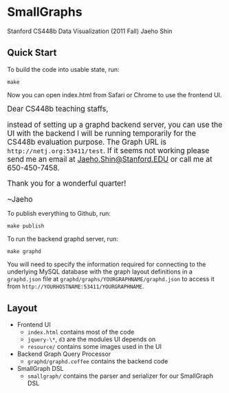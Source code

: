 SmallGraphs
===========
Stanford CS448b Data Visualization (2011 Fall)
Jaeho Shin


Quick Start
-----------

To build the code into usable state, run:

    make

Now you can open index.html from Safari or Chrome to use the frontend UI.

<big>
Dear CS448b teaching staffs,

instead of setting up a graphd backend server, you can use the UI with the
backend I will be running temporarily for the CS448b evaluation purpose.  The
Graph URL is `http://netj.org:53411/test`.  If it seems not working please send
me an email at Jaeho.Shin@Stanford.EDU or call me at 650-450-7458.

Thank you for a wonderful quarter!

~Jaeho
</big>


To publish everything to Github, run:

    make publish

To run the backend graphd server, run:

    make graphd

You will need to specify the information required for connecting to the
underlying MySQL database with the graph layout definitions in a `graphd.json`
file at `graphd/graphs/YOURGRAPHNAME/graphd.json` to access it from
`http://YOURHOSTNAME:53411/YOURGRAPHNAME`.


Layout
------

 * Frontend UI
   * `index.html` contains most of the code
   * `jquery-\*`, `d3` are the modules UI depends on
   * `resource/` contains some images used in the UI
 * Backend Graph Query Processor
   * `graphd/graphd.coffee` contains the backend code
 * SmallGraph DSL
   * `smallgraph/` contains the parser and serializer for our SmallGraph DSL


